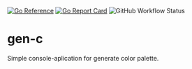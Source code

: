 [![Go Reference](https://pkg.go.dev/badge/github.com/steelWinds/gen-c.svg)](https://pkg.go.dev/github.com/steelWinds/gen-c)
[![Go Report Card](https://goreportcard.com/badge/github.com/steelWinds/gen-c)](https://goreportcard.com/report/github.com/steelWinds/gen-c)
![GitHub Workflow Status](https://img.shields.io/github/actions/workflow/status/steelWinds/gen-c/test-actions.yml?label=tests)

# gen-c
Simple console-aplication for generate color palette.
